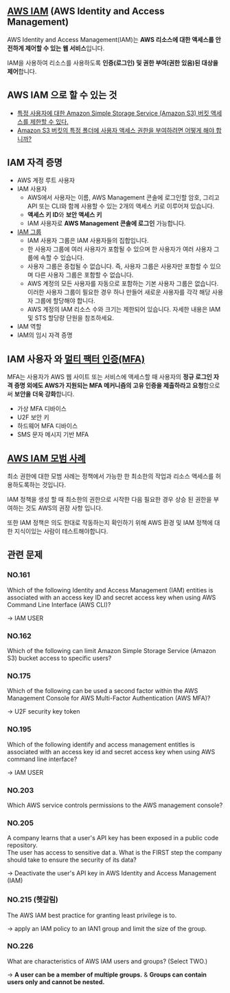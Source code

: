 ## [AWS IAM](https://docs.aws.amazon.com/ko_kr/IAM/latest/UserGuide/introduction.html) (AWS Identity and Access Management)

AWS Identity and Access Management(IAM)는 **AWS 리소스에 대한 액세스를 안전하게 제어할 수 있는 웹 서비스**입니다.

 IAM을 사용하여 리소스를 사용하도록 **인증(로그인) 및 권한 부여(권한 있음)된 대상을 제어**합니다.
 
 ## AWS IAM 으로 할 수 있는 것
 
   * [특정 사용자에 대한 Amazon Simple Storage Service (Amazon S3) 버킷 액세스를 제한할 수 있다.](https://aws.amazon.com/ko/premiumsupport/knowledge-center/block-s3-traffic-vpc-ip/)
   * [Amazon S3 버킷의 특정 폴더에 사용자 액세스 권한을 부여하려면 어떻게 해야 합니까?](https://aws.amazon.com/ko/premiumsupport/knowledge-center/s3-folder-user-access/)
 
 ## IAM 자격 증명

   * AWS 계정 루트 사용자
   * IAM 사용자
      * AWS에서 사용자는 이름, AWS Management 콘솔에 로그인할 암호, 그리고 API 또는 CLI와 함께 사용할 수 있는 2개의 액세스 키로 이루어져 있습니다. 
      * **액세스 키 ID**와 **보안 액세스 키**
      * IAM 사용자로 **AWS Management 콘솔에 로그인** 가능합니다.
   * [IAM 그룹](https://docs.aws.amazon.com/ko_kr/IAM/latest/UserGuide/id_groups.html)
      * IAM 사용자 그룹은 IAM 사용자들의 집합입니다.
      * 한 사용자 그룹에 여러 사용자가 포함될 수 있으며 한 사용자가 여러 사용자 그룹에 속할 수 있습니다.
      * 사용자 그룹은 중첩될 수 없습니다. 즉, 사용자 그룹은 사용자만 포함할 수 있으며 다른 사용자 그룹은 포함할 수 없습니다.
      * AWS 계정의 모든 사용자를 자동으로 포함하는 기본 사용자 그룹은 없습니다. 이러한 사용자 그룹이 필요한 경우 하나 만들어 새로운 사용자를 각각 해당 사용자 그룹에 할당해야 합니다.
      * AWS 계정의 IAM 리소스 수와 크기는 제한되어 있습니다. 자세한 내용은 IAM 및 STS 할당량 단원을 참조하세요.
   * IAM 역할
   * IAM의 임시 자격 증명

## IAM 사용자 와 [멀티 팩터 인증(MFA)](https://docs.aws.amazon.com/ko_kr/IAM/latest/UserGuide/id_credentials_mfa.html)

MFA는 사용자가 AWS 웹 사이트 또는 서비스에 액세스할 때 사용자의 **정규 로그인 자격 증명 외에도 AWS가 지원되는 MFA 메커니즘의 고유 인증을 제출하라고 요청**함으로써 **보안을 더욱 강화**합니다.

   * 가상 MFA 디바이스
   * U2F 보안 키
   * 하드웨어 MFA 디바이스
   * SMS 문자 메시지 기반 MFA

## [AWS IAM 모범 사례](https://kirkpatrickprice.com/blog/best-practices-for-privilege-management-in-aws/)

최소 권한에 대한 모범 사례는 정책에서 가능한 한 최소한의 작업과 리소스 액세스를 허용하도록하는 것입니다.

IAM 정책을 생성 할 때 최소한의 권한으로 시작한 다음 필요한 경우 상승 된 권한을 부여하는 것도 AWS의 권장 사항 입니다. 

또한 IAM 정책은 의도 한대로 작동하는지 확인하기 위해 AWS 환경 및 IAM 정책에 대한 지식이있는 사람이 테스트해야합니다.


## 관련 문제

### NO.161 
Which of the following Identity and Access Management (IAM) entities is associated with an access key ID and secret access key when using AWS Command Line Interface (AWS CLI)?

-> IAM USER

### NO.162 
Which of the following can limit Amazon Simple Storage Service (Amazon S3) bucket access to specific users?

### NO.175 
Which of the following can be used a second factor within the AWS Management Console for AWS Multi-Factor Authentication (AWS MFA)?

-> U2F security key token

### NO.195 
Which of the following identify and access management entitles is associated with an access key id and secret access key when using AWS command line interface?

-> IAM USER

### NO.203 
Which AWS service controls permissions to the AWS management console?

### NO.205 
A company learns that a user's API key has been exposed in a public code repository.<br/> The user has access to sensitive dat a. What is the FIRST step the company should take to ensure the security of its data?

-> Deactivate the user's API key in AWS Identity and Access Management (IAM)

### NO.215 (헷갈림)
The AWS IAM best practice for granting least privilege is to.

-> apply an IAM policy to an IAN1 group and limit the size of the group.

### NO.226 
What are characteristics of AWS IAM users and groups? (Select TWO.)

-> **A user can be a member of multiple groups.** & **Groups can contain users only and cannot be nested.**
